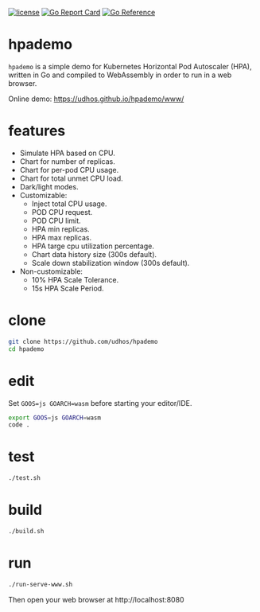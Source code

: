 [![license](http://img.shields.io/badge/license-MIT-blue.svg)](https://github.com/udhos/hpademo/blob/main/LICENSE)
[![Go Report Card](https://goreportcard.com/badge/github.com/udhos/hpademo)](https://goreportcard.com/report/github.com/udhos/hpademo)
[![Go Reference](https://pkg.go.dev/badge/github.com/udhos/hpademo.svg)](https://pkg.go.dev/github.com/udhos/hpademo)

# hpademo

`hpademo` is a simple demo for Kubernetes Horizontal Pod Autoscaler (HPA), written in Go and compiled to WebAssembly in order to run in a web browser.

Online demo: https://udhos.github.io/hpademo/www/

# features

- Simulate HPA based on CPU.
- Chart for number of replicas.
- Chart for per-pod CPU usage.
- Chart for total unmet CPU load.
- Dark/light modes.
- Customizable:
  - Inject total CPU usage.
  - POD CPU request.
  - POD CPU limit.
  - HPA min replicas.
  - HPA max replicas.
  - HPA targe cpu utilization percentage.
  - Chart data history size (300s default).
  - Scale down stabilization window (300s default).
- Non-customizable:
  - 10% HPA Scale Tolerance.
  - 15s HPA Scale Period.

# clone

```bash
git clone https://github.com/udhos/hpademo
cd hpademo
```

# edit

Set `GOOS=js GOARCH=wasm` before starting your editor/IDE.

```bash
export GOOS=js GOARCH=wasm
code .
```

# test

```bash
./test.sh
```

# build

```bash
./build.sh
```

# run

```bash
./run-serve-www.sh
```

Then open your web browser at http://localhost:8080
